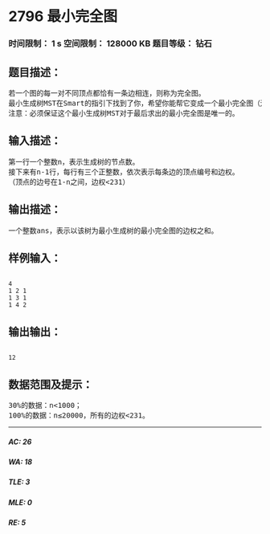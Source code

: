 # 2796 最小完全图   
### 时间限制： 1 s     空间限制： 128000 KB     题目等级： 钻石  
## 题目描述：  

<pre>
若一个图的每一对不同顶点都恰有一条边相连，则称为完全图。
最小生成树MST在Smart的指引下找到了你，希望你能帮它变成一个最小完全图（边权之和最小的完全图）。
注意：必须保证这个最小生成树MST对于最后求出的最小完全图是唯一的。
</pre>
  
  
## 输入描述：  

<pre>
第一行一个整数n，表示生成树的节点数。
接下来有n-1行，每行有三个正整数，依次表示每条边的顶点编号和边权。
（顶点的边号在1-n之间，边权<231）
</pre>
  
  
## 输出描述：  

<pre>
一个整数ans，表示以该树为最小生成树的最小完全图的边权之和。
</pre>
  
  
## 样例输入：  

<pre><code>
4
1 2 1
1 3 1
1 4 2
</code></pre>
  
  
## 输出输出：  

<pre><code>
12
</code></pre>
  
  
## 数据范围及提示：  

<pre>
30%的数据：n<1000；
100%的数据：n≤20000，所有的边权<231。
</pre>
  
  
***  

##### AC: 26  
##### WA: 18  
##### TLE: 3  
##### MLE: 0  
##### RE: 5  
